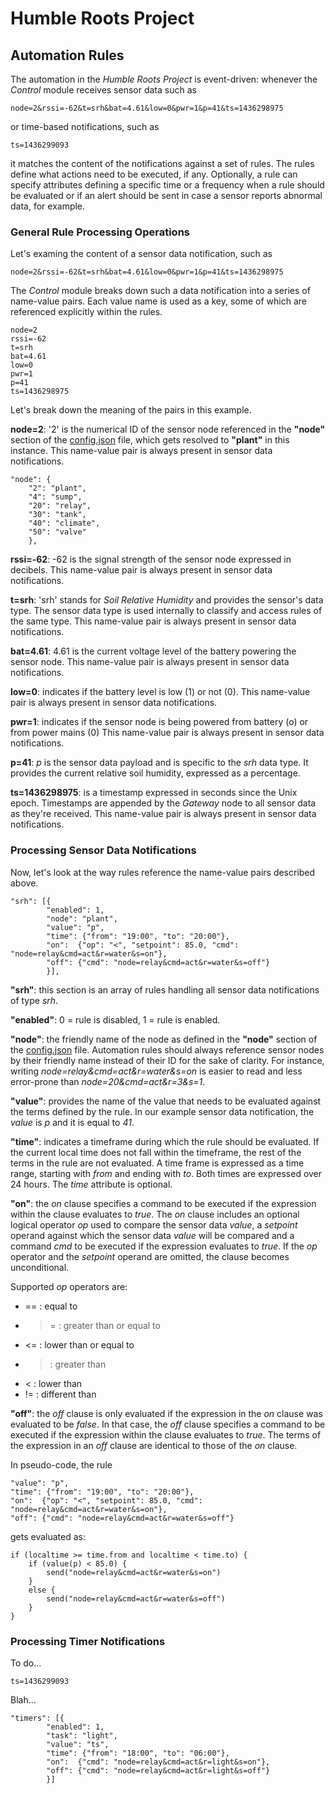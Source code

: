 # Humble Roots Project

## Automation Rules

The automation in the *Humble Roots Project* is event-driven: whenever the *Control* module receives sensor data such as

```
node=2&rssi=-62&t=srh&bat=4.61&low=0&pwr=1&p=41&ts=1436298975
```

or time-based notifications, such as

```
ts=1436299093
```

it matches the content of the notifications against a set of rules. The rules define what actions need to be executed, if any.
Optionally, a rule can specify attributes defining a specific time or a frequency when a rule should be evaluated or if
an alert should be sent in case a sensor reports abnormal data, for example.

### General Rule Processing Operations

Let's examing the content of a sensor data notification, such as

```
node=2&rssi=-62&t=srh&bat=4.61&low=0&pwr=1&p=41&ts=1436298975
```

The *Control* module breaks down such a data notification into a series of name-value pairs.
Each value name is used as a key, some of which are referenced explicitly within the rules.

```
node=2
rssi=-62
t=srh
bat=4.61
low=0
pwr=1
p=41
ts=1436298975
```

Let's break down the meaning of the pairs in this example.

**node=2**: '2' is the numerical ID of the sensor node referenced in the **"node"** section of the [config.json](./config.json.template) file, which
gets resolved to **"plant"** in this instance. This name-value pair is always present in sensor data notifications.

```
"node": {
	"2": "plant",
	"4": "sump",
	"20": "relay",
	"30": "tank",
	"40": "climate",
	"50": "valve"
	},
```

**rssi=-62**: -62 is the signal strength of the sensor node expressed in decibels.
This name-value pair is always present in sensor data notifications.

**t=srh**: 'srh' stands for *Soil Relative Humidity* and provides the sensor's data type.
The sensor data type is used internally to classify and access rules of the same type.
This name-value pair is always present in sensor data notifications.

**bat=4.61**: 4.61 is the current voltage level of the battery powering the sensor node.
This name-value pair is always present in sensor data notifications.

**low=0**: indicates if the battery level is low (1) or not (0).
This name-value pair is always present in sensor data notifications.

**pwr=1**: indicates if the sensor node is being powered from battery (o) or from power mains (0) 
This name-value pair is always present in sensor data notifications.

**p=41**: *p* is the sensor data payload and is specific to the *srh* data type.
It provides the current relative soil humidity, expressed as a percentage.

**ts=1436298975**: is a timestamp expressed in seconds since the Unix epoch.
Timestamps are appended by the *Gateway* node to all sensor data as they're received.
This name-value pair is always present in sensor data notifications.

### Processing Sensor Data Notifications

Now, let's look at the way rules reference the name-value pairs described above. 

```
"srh": [{
        "enabled": 1,
        "node": "plant",
        "value": "p",
        "time": {"from": "19:00", "to": "20:00"},
        "on":  {"op": "<", "setpoint": 85.0, "cmd": "node=relay&cmd=act&r=water&s=on"},
        "off": {"cmd": "node=relay&cmd=act&r=water&s=off"}
        }],
```

**"srh"**: this section is an array of rules handling all sensor data notifications of type *srh*.

**"enabled"**: 0 = rule is disabled, 1 = rule is enabled.

**"node"**: the friendly name of the node as defined in the **"node"** section of the [config.json](./config.json.template) file.
Automation rules should always reference sensor nodes by their friendly name instead of their ID for the sake of clarity.
For instance, writing *node=relay&cmd=act&r=water&s=on* is easier to read and less error-prone than *node=20&cmd=act&r=3&s=1*.

**"value"**: provides the name of the value that needs to be evaluated against the terms defined by the rule.
In our example sensor data notification, the *value* is *p* and it is equal to *41*.

**"time"**: indicates a timeframe during which the rule should be evaluated.
If the current local time does not fall within the timeframe, the rest of the terms in the rule are not evaluated. 
A time frame is expressed as a time range, starting with *from* and ending with *to*.
Both times are expressed over 24 hours.
The *time* attribute is optional.

**"on"**: the *on* clause specifies a command to be executed if the expression within the clause evaluates to *true*.
The *on* clause includes an optional logical operator *op* used to compare the sensor data *value*,
a *setpoint* operand against which the sensor data *value* will be compared and a command *cmd* to be executed if the expression
evaluates to *true*. If the *op* operator and the *setpoint* operand are omitted, the clause becomes unconditional.

Supported *op* operators are:

* == : equal to
* >= : greater than or equal to
* <= : lower than or equal to
* > : greater than
* < : lower than
* != : different than

**"off"**: the *off* clause is only evaluated if the expression in the *on* clause was evaluated to be *false*.
In that case, the *off* clause specifies a command to be executed if the expression within the clause evaluates to *true*.
The terms of the expression in an *off* clause are identical to those of the *on* clause.


In pseudo-code, the rule 

```
"value": "p",
"time": {"from": "19:00", "to": "20:00"},
"on":  {"op": "<", "setpoint": 85.0, "cmd": "node=relay&cmd=act&r=water&s=on"},
"off": {"cmd": "node=relay&cmd=act&r=water&s=off"}
```

gets evaluated as:

```
if (localtime >= time.from and localtime < time.to) {
    if (value(p) < 85.0) {
        send("node=relay&cmd=act&r=water&s=on")
    }
    else {
        send("node=relay&cmd=act&r=water&s=off")
    }
}
```

### Processing Timer Notifications

To do...

```
ts=1436299093
```

Blah...

```
"timers": [{
        "enabled": 1,
        "task": "light",
        "value": "ts",
        "time": {"from": "18:00", "to": "06:00"},
        "on":  {"cmd": "node=relay&cmd=act&r=light&s=on"},
        "off": {"cmd": "node=relay&cmd=act&r=light&s=off"}
        }]
```
